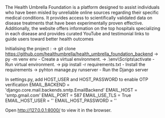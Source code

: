 The Health Umbrella Foundation is a platform designed to assist individuals who have been misled by unreliable online sources regarding their specific medical conditions. It provides access to scientifically validated data on disease treatments that have been experimentally proven effective. Additionally, the website offers information on the top hospitals specializing in each disease and provides curated YouTube and testimonial links to guide users toward better health outcomes

Initialising the project :
    -> git clone https://github.com/healthumbrella/health_umbrella_foundation_backend
    -> py -m venv env      -     Create a virtual environment.
    -> .\env\Scripts\activate      -  Run virtual environment.
    -> pip install -r requirements.txt  - Install the requirements
    -> pyhton manage.py runserver   - Run the Django server

In settings.py, add HOST_USER and HOST_PASSWORD to enable OTP verification
  EMAIL_BACKEND = 'django.core.mail.backends.smtp.EmailBackend'
  EMAIL_HOST = 'smtp.gmail.com'
  EMAIL_PORT = 587
  EMAIL_USE_TLS = True
  EMAIL_HOST_USER = ''
  EMAIL_HOST_PASSWORD = ''

Open http://127.0.0.1:8000/ to view it in the browser.



